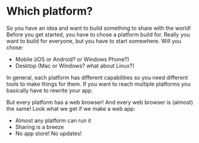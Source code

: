 # Which platform?

So you have an idea and want to build something to share with the world! Before you get started, you have to chose a platform build for. Really you want to build for everyone, but you have to start somewhere. Will you chose:

- Mobile (iOS or Android? or Windows Phone?)
- Desktop (Mac or Windows? what about Linux?)

In general, each platform has different capabilities so you need different tools to make things for them. If you want to reach multiple platforms you basically have to rewrite your app.

But every platform has a web browser! And every web browser is (almost) the same! Look what we get if we make a web app:

- Almost any platform can run it
- Sharing is a breeze
- No app store! No updates!


